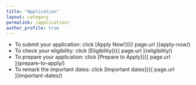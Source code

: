 ```yaml
---
title: "Application"
layout: category
permalink: /application/
author_profile: true
---
```


- To submit your application: click [Apply Now!]({{ page.url }}apply-now/)
- To check your eligibility: click [Eligibility]({{ page.url }}eligibility/)
- To prepare your application: click [Prepare to Apply]({{ page.url }}prepare-to-apply/)
- To remark the important dates: click [Important dates]({{ page.url }}important-dates/)